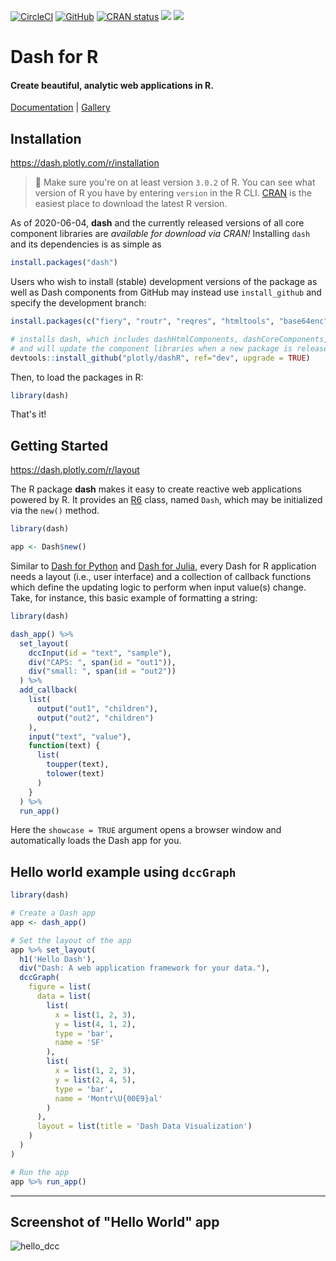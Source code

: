 [![CircleCI](https://circleci.com/gh/plotly/dashR/tree/master.svg?style=svg)](https://circleci.com/gh/plotly/dashR/tree/master)
[![GitHub](https://img.shields.io/github/license/plotly/dashR.svg?color=dark-green)](https://github.com/plotly/dashR/blob/master/LICENSE)
[![CRAN status](https://www.r-pkg.org/badges/version-ago/dash)](https://CRAN.R-project.org/package=dash)
[![](http://cranlogs.r-pkg.org/badges/grand-total/dash)](https://CRAN.R-project.org/package=dash)
[![](https://cranlogs.r-pkg.org/badges/dash)](https://CRAN.R-project.org/package=dash)

# Dash for R

#### Create beautiful, analytic web applications in R.

[Documentation](https://dash.plotly.com/r/) | [Gallery](https://dash.gallery/Portal/)

## Installation

<https://dash.plotly.com/r/installation>

> 🛑 Make sure you're on at least version `3.0.2` of R. You can see what version of R you have by entering `version` in the R CLI. [CRAN](https://cran.r-project.org/bin/) is the easiest place to download the latest R version.

As of 2020-06-04, **dash** and the currently released versions of all core component libraries are _available for download via CRAN!_ Installing `dash` and its dependencies is as simple as

```r
install.packages("dash")
```

Users who wish to install (stable) development versions of the package as well as Dash components from GitHub may instead use `install_github` and specify the development branch:

```r
install.packages(c("fiery", "routr", "reqres", "htmltools", "base64enc", "plotly", "mime", "crayon", "devtools"))

# installs dash, which includes dashHtmlComponents, dashCoreComponents, and dashTable
# and will update the component libraries when a new package is released
devtools::install_github("plotly/dashR", ref="dev", upgrade = TRUE)
```

Then, to load the packages in R:

```r
library(dash)
```

That's it!

## Getting Started

<https://dash.plotly.com/r/layout>

The R package **dash** makes it easy to create reactive web applications powered by R. It provides an [R6](https://CRAN.R-project.org/package=R6) class, named `Dash`, which may be initialized via the `new()` method.

```r
library(dash)

app <- Dash$new()
```

Similar to [Dash for Python](https://github.com/plotly/dash) and [Dash for Julia](https://github.com/plotly/Dash.jl), every Dash for R application needs a layout (i.e., user interface) and a collection of callback functions which define the updating logic to perform when input value(s) change. Take, for instance, this basic example of formatting a string:

```r
library(dash)

dash_app() %>%
  set_layout(
    dccInput(id = "text", "sample"),
    div("CAPS: ", span(id = "out1")),
    div("small: ", span(id = "out2"))
  ) %>%
  add_callback(
    list(
      output("out1", "children"),
      output("out2", "children")
    ),
    input("text", "value"),
    function(text) {
      list(
        toupper(text),
        tolower(text)
      )
    }
  ) %>%
  run_app()
```

Here the `showcase = TRUE` argument opens a browser window and automatically loads the Dash app for you.

## Hello world example using `dccGraph`

```r
library(dash)

# Create a Dash app
app <- dash_app()

# Set the layout of the app
app %>% set_layout(
  h1('Hello Dash'),
  div("Dash: A web application framework for your data."),
  dccGraph(
    figure = list(
      data = list(
        list(
          x = list(1, 2, 3),
          y = list(4, 1, 2),
          type = 'bar',
          name = 'SF'
        ),
        list(
          x = list(1, 2, 3),
          y = list(2, 4, 5),
          type = 'bar',
          name = 'Montr\U{00E9}al'
        )
      ),
      layout = list(title = 'Dash Data Visualization')
    )
  )
)

# Run the app
app %>% run_app()
```

---

## Screenshot of "Hello World" app

![hello_dcc](https://user-images.githubusercontent.com/9809798/55428329-df18be80-5556-11e9-8d21-c55250621cd6.gif)
